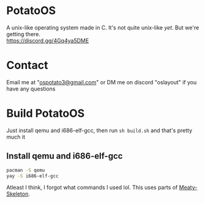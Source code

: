 # PotatoOS
A unix-like operating system made in C.
It's not quite unix-like *yet*. But we're getting there.<br>
https://discord.gg/4Gq4ya5DME

# Contact
Email me at "ospotato3@gmail.com" or DM me on discord "oslayout" if you have any questions


# Build PotatoOS
Just install qemu and i686-elf-gcc, then run `sh build.sh` and that's pretty much it

## Install qemu and i686-elf-gcc
```bash
pacman -S qemu
yay -S i686-elf-gcc
```
Atleast I think, I forgot what commands I used lol.
This uses parts of [Meaty-Skeleton](https://gitlab.com/sortie/meaty-skeleton).

